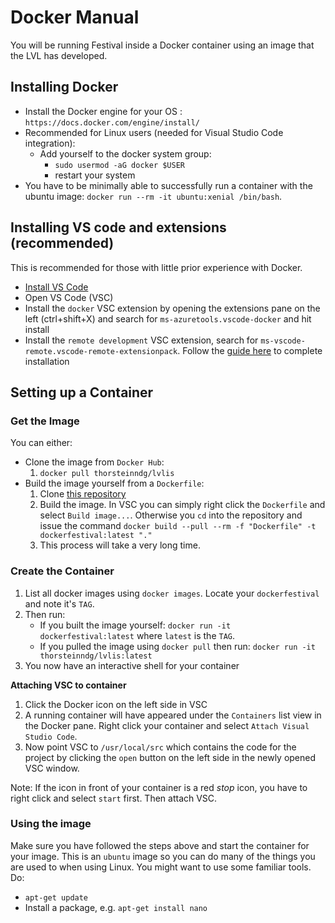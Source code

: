 # Docker Manual
You will be running Festival inside a Docker container using an image that the LVL has developed.

## Installing Docker
* Install the Docker engine for your OS : `https://docs.docker.com/engine/install/`
* Recommended for Linux users (needed for Visual Studio Code integration):
    * Add yourself to the docker system group:
        * `sudo usermod -aG docker $USER`
        * restart your system
* You have to be minimally able to successfully run a container with the ubuntu image: `docker run --rm -it ubuntu:xenial /bin/bash`.

## Installing VS code and extensions (recommended)
This is recommended for those with little prior experience with Docker.
* [Install VS Code](https://code.visualstudio.com/)
* Open VS Code (VSC)
* Install the `docker` VSC extension by opening the extensions pane on the left (ctrl+shift+X) and search for `ms-azuretools.vscode-docker` and hit install
* Install the `remote development` VSC extension, search for `ms-vscode-remote.vscode-remote-extensionpack`. Follow the [guide here](https://code.visualstudio.com/docs/remote/containers) to complete installation

## Setting up a Container

### Get the Image
You can either:
* Clone the image from `Docker Hub`:
    1. `docker pull thorsteinndg/lvlis`
* Build the image yourself from a `Dockerfile`:
    1. Clone [this repository](https://github.com/cadia-lvl/docker-festival)
    2. Build the image. In VSC you can simply right click the `Dockerfile` and select `Build image...`. Otherwise you `cd` into the repository and issue the command `docker build --pull --rm -f "Dockerfile" -t dockerfestival:latest "."`
    3. This process will take a very long time.

### Create the Container
1. List all docker images using `docker images`. Locate your `dockerfestival` and note it's `TAG`.
2. Then run:
    * If you built the image yourself: `docker run -it  dockerfestival:latest` where `latest` is the `TAG`.
    * If you pulled the image using `docker pull` then run: `docker run -it thorsteinndg/lvlis:latest`
3. You now have an interactive shell for your container

**Attaching VSC to container**
1. Click the Docker icon on the left side in VSC
2. A running container will have appeared under the `Containers` list view in the Docker pane. Right click your container and select `Attach Visual Studio Code`.
3. Now point VSC to `/usr/local/src` which contains the code for the project by clicking the `open` button on the left side in the newly opened VSC window.

Note: If the icon in front of your container is a red *stop* icon, you have to right click and select `start` first. Then attach VSC.

### Using the image
Make sure you have followed the steps above and start the container for your image. This is an `ubuntu` image so you can do many of the things you are used to when using Linux. You might want to use some familiar tools. Do:
* `apt-get update`
* Install a package, e.g. `apt-get install nano`